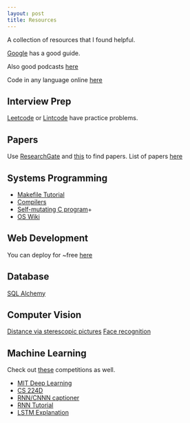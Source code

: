 ```yaml
---
layout: post
title: Resources
---
```


A collection of resources that I found helpful.

[Google](https://www.google.com/about/careers/students/guide-to-technical-development.html) has a good guide.

Also good podcasts [here](http://www.programmingthrowdown.com/)

Code in any language online [here](https://repl.it/languages)

## Interview Prep
[Leetcode](https://leetcode.com/) or [Lintcode](http://www.lintcode.com/en/) have practice problems.

## Papers
Use [ResearchGate](https://www.researchgate.net/home) and [this](http://www.arxiv-sanity.com/) to find papers.
List of papers [here](/_posts/2016-12-01-Papers.md)

## Systems Programming
+ [Makefile Tutorial](http://www.cs.colby.edu/maxwell/courses/tutorials/maketutor/)
+ [Compilers](https://lagunita.stanford.edu/courses/Engineering/Compilers/Fall2014/22e542a9f1f648779506b78ee6881241/)
+ [Self-mutating C program](https://shanetully.com/2013/12/writing-a-self-mutating-x86_64-c-program/)+ 
+ [OS Wiki](http://www.iu.hio.no/~mark/os/os.html)

## Web Development
You can deploy for ~free [here](https://cloud.digitalocean.com/droplets?i=f7fa01)

## Database
[SQL Alchemy](http://www.sqlalchemy.org/)

## Computer Vision
[Distance via sterescopic pictures](http://dsc.ijs.si/files/papers/S101%20Mrovlje.pdf)
[Face recognition](http://docs.opencv.org/2.4/modules/contrib/doc/facerec/facerec_tutorial.html)

## Machine Learning
Check out [these](https://www.kaggle.com/#) competitions as well.

 + [MIT Deep Learning](http://www.deeplearningbook.org/)
 + [CS 224D](http://cs224d.stanford.edu/syllabus.html)
 + [RNN/CNNN captioner](http://blog.revolutionanalytics.com/2016/09/deep-learning-part-3.html)
 + [RNN Tutorial](https://medium.com/@erikhallstrm/hello-world-rnn-83cd7105b767#.k7a20hwf7)
 + [LSTM Explanation](http://colah.github.io/posts/2015-08-Understanding-LSTMs/)
